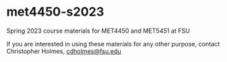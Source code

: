 # met4450-s2023
Spring 2023 course materials for MET4450 and MET5451 at FSU

If you are interested in using these materials for any other purpose, contact
Christopher Holmes, cdholmes@fsu.edu
